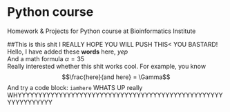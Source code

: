 <style TYPE="text/css">
code.has-jax {font: inherit; font-size: 100%; background: inherit; border: inherit;}
</style>
<script type="text/x-mathjax-config">
MathJax.Hub.Config({
    tex2jax: {
        inlineMath: [['$','$'], ['\\(','\\)']],
        skipTags: ['script', 'noscript', 'style', 'textarea', 'pre'] // removed 'code' entry
    }
});
MathJax.Hub.Queue(function() {
    var all = MathJax.Hub.getAllJax(), i;
    for(i = 0; i < all.length; i += 1) {
        all[i].SourceElement().parentNode.className += ' has-jax';
    }
});
</script>
<script type="text/javascript" src="http://cdn.mathjax.org/mathjax/latest/MathJax.js?config=TeX-AMS-MML_HTMLorMML"></script>

# Python course
Homework &amp; Projects for Python course at Bioinformatics Institute

##This is this shit
I REALLY HOPE YOU WILL PUSH THIS< YOU BASTARD!  
Hello, I have added these **words** here, *yep*  
And a math formula 
$\alpha = 35$  
Really interested whether this shit works cool. For example, you know 
$$\frac{here}{and here} = \Gamma$$
And try a code block:
`iamhere`
WHATS UP
really
WHYYYYYYYYYYYYYYYYYYYYYYYYYYYYYYYYYYYYYYYYYYYYYYYYYYYYYYYYYYYYY